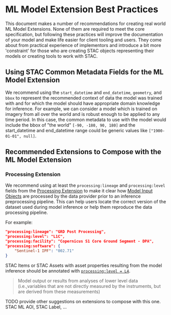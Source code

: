 # ML Model Extension Best Practices

This document makes a number of recommendations for creating real world ML Model Extensions. None of them are required to meet the core specification, but following these practices will improve the documentation of your model and make life easier for client tooling and users. They come about from practical experience of implementors and introduce a bit more 'constraint' for those who are creating STAC objects representing their models or creating tools to work with STAC.

## Using STAC Common Metadata Fields for the ML Model Extension

We recommend using the `start_datetime` and `end_datetime`, `geometry`, and `bbox` to represent the recommended context of data the model was trained with and for which the model should have appropriate domain knowledge for inference. For example, we can consider a model which is trained on imagery from all over the world and is robust enough to be applied to any time period. In this case, the common metadata to use with the model would include the bbox of "the world" `[-90, -180, 90, 180]` and the start_datetime and end_datetime range could be generic values like `["1900-01-01", null]`.

## Recommended Extensions to Compose with the ML Model Extension

### Processing Extension

We recommend using at least the `processing:lineage` and `processing:level` fields from the [Processing Extension](https://github.com/stac-extensions/processing) to make it clear how [Model Input Objects](./README.md#model-input-object) are processed by the data provider prior to an inference preprocessing pipeline. This can help users locate the correct version of the dataset used during model inference or help them reproduce the data processing pipeline.

For example:

```json
"processing:lineage": "GRD Post Processing",
"processing:level": "L1C",
"processing:facility": "Copernicus S1 Core Ground Segment - DPA",
"processing:software": {
    "Sentinel-1 IPF": "002.71"
}
```

STAC Items or STAC Assets with asset properties resulting from the model inference should be annotated with [`processing:level = L4`](https://github.com/stac-extensions/processing?tab=readme-ov-file#suggested-processing-levels).

> Model output or results from analyses of lower level data (i.e.,variables that are not directly measured by the instruments, but are derived from these measurements)

TODO provide other suggestions on extensions to compose with this one. STAC ML AOI, STAC Label, ...
